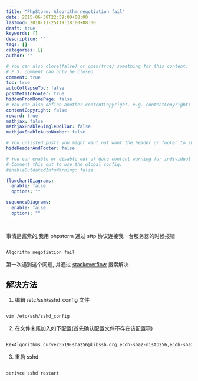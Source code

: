 ```yaml
---
title: "PhpStorm: Algorithm negotiation fail"
date: 2015-06-30T22:59:00+08:00
lastmod: 2018-11-25T19:18:00+08:00
draft: true
keywords: []
description: ""
tags: []
categories: []
author: ""

# You can also close(false) or open(true) something for this content.
# P.S. comment can only be closed
comment: true
toc: true
autoCollapseToc: false
postMetaInFooter: true
hiddenFromHomePage: false
# You can also define another contentCopyright. e.g. contentCopyright: "This is another copyright."
contentCopyright: false
reward: true
mathjax: false
mathjaxEnableSingleDollar: false
mathjaxEnableAutoNumber: false

# You unlisted posts you might want not want the header or footer to show
hideHeaderAndFooter: false

# You can enable or disable out-of-date content warning for individual post.
# Comment this out to use the global config.
#enableOutdatedInfoWarning: false

flowchartDiagrams:
  enable: false
  options: ""

sequenceDiagrams: 
  enable: false
  options: ""

---
```

事情是酱紫的,我用 phpstorm 通过 sftp 协议连接我一台服务器的时候报错

```bash

Algorithm negotiation fail
```

第一次遇到这个问题, 并通过 [stackoverflow][1] 搜索解决.

## 解决方法

1. 编辑 /etc/ssh/sshd_config 文件

```bash

vim /etc/ssh/sshd_config
```

2. 在文件末尾加入如下配置(首先确认配置文件不存在该配置项)

```bash

KexAlgorithms curve25519-sha256@libssh.org,ecdh-sha2-nistp256,ecdh-sha2-nistp384,ecdh-sha2-nistp521,diffie-hellman-group-exchange-sha256,diffie-hellman-group14-sha1,diffie-hellman-group1-sha1
```

3. 重启 sshd

```bash

serivce sshd restart
```

  [1]: http://stackoverflow.com/questions/28612875/phpstorm-algorithm-negotiation-fail

